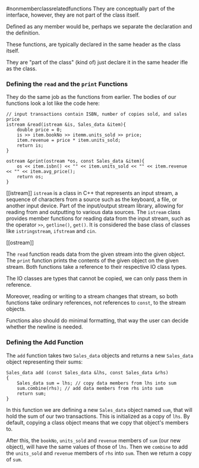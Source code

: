 #nonmemberclassrelatedfunctions
They are conceptually part of the interface, however, they are not part of the class itself. 

Defined as any member would be, perhaps we separate the declaration and the definition. 

These functions, are typically declared in the same header as the class itself. 

They are "part of the class" (kind of) just declare it in the same header ifle as the class. 


### Defining the `read` and the `print` Functions 
They do the same job as the functions from earlier. 
The bodies of our functions look a lot like the code here: 
```
// input transactions contain ISBN, number of copies sold, and sales price 
istream &read(istream &is, Sales_data &item){ 
	double price = 0;
	is >> item.bookNo >> itemm.units_sold >> price;
	item.revenue = price * item.units_sold;
	return is;
}

ostream &print(ostream *os, const Sales_data &item){ 
	os << item.isbn() << "" << item.units_sold << "" << item.revenue << "" << item.avg_price();
	return os;
}
```


[[istream]]
`istream` is a class in C++ that represents an input stream, a sequence of characters from a source such as the keyboard, a file, or another input device. 
Part of the input/output stream library, allowing for reading from and outputting to various data sources. 
The `istream` class provides member functions for reading data from the input stream, such as the operator `>>`, `getline()`, `get()`. 
It is considered the base class of classes like `istringstream`, `ifstream` and `cin`.

[[ostream]]

The `read` function reads data from the given stream into the given object. 
The `print` function prints the contents of the given object on the given stream. 
Both functions take a reference to their respective IO class types. 

The IO classes are types that cannot be copied, we can only pass them in reference. 

Moreover, reading or writing to a stream changes that stream, so both functions take ordinary references, not references to `const`, to the stream objects. 

Functions also should do minimal formatting, that way the user can decide whether the newline is needed. 

### Defining the Add Function
The `add` function takes two `Sales_data` objects and returns a new `Sales_data` object representing their sums: 
```
Sales_data add (const Sales_data &lhs, const Sales_data &rhs)
{
	Sales_data sum = lhs; // copy data members from lhs into sum
	sum.combine(rhs); // add data members from rhs into sum
	return sum;
}
```

In this function we are defining a new `Sales_data` object named `sum`, that will hold the sum of our two transactions. This is initialized as a copy of `lhs`. 
By default, copying a class object means that we copy that object's members to. 

After this, the `bookNo`, `units_sold` and `revenue` members of `sum` (our new object), will have the same values of those of `lhs`. 
Then we `combine` to add the `units_sold` and `revenue` members of `rhs` into `sum`. Then we return a copy of `sum`. 
